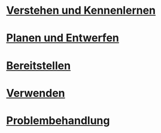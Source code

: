 # [Verstehen und Kennenlernen](/understand-explore/what-is-ata)
# [Planen und Entwerfen](/plan-design/ata-architecture)
# [Bereitstellen](/advanced-threat-analytics/deploy-use/preinstall-ata)
# [Verwenden](/advanced-threat-analytics/deploy-use/operate-ata)
# [Problembehandlung](/troubleshoot/troubleshooting-ata-known-errors)


<!--HONumber=Oct16_HO5-->


